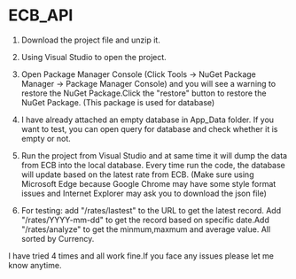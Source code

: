 # ECB_API

1. Download the project file and unzip it.

2. Using Visual Studio to open the project.

3. Open Package Manager Console (Click Tools -> NuGet Package Manager -> Package Manager Console) and you will see a warning to restore the NuGet Package.Click the "restore" button to restore the NuGet Package. (This package is used for database)

4. I have already attached an empty database in App_Data folder. If you want to test, you can open query for database and check whether it is empty or not. 

5. Run the project from Visual Studio and at same time it will dump the data from ECB into the local database. Every time run the code, the database will update based on the latest rate from ECB. (Make sure using Microsoft Edge because Google Chrome may have some style format issues and Internet Explorer may ask you to download the json file)

6. For testing: add "/rates/lastest" to the URL to get the latest record. Add "/rates/YYYY-mm-dd" to get the record based on specific date.Add "/rates/analyze" to get the minmum,maxmum and average value. All sorted by Currency. 

I have tried 4 times and all work fine.If you face any issues please let me know anytime.
